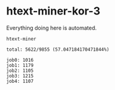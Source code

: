 # htext-miner-kor-3

Everything doing here is automated.

```
htext-miner

total: 5622/9855 (57.047184170471844%)

job0: 1016
job1: 1179
job2: 1105
job3: 1215
job4: 1107
```